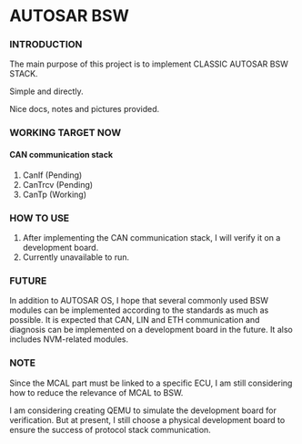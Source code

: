 # AUTOSAR BSW

### INTRODUCTION
The main purpose of this project is to implement CLASSIC AUTOSAR BSW STACK.

Simple and directly.

Nice docs, notes and pictures provided. 

### WORKING TARGET NOW
#### CAN communication stack
1. CanIf (Pending)
2. CanTrcv (Pending)
3. CanTp (Working)

### HOW TO USE
1. After implementing the CAN communication stack, I will verify it on a development board.
2. Currently unavailable to run.

### FUTURE
In addition to AUTOSAR OS, I hope that several commonly used BSW modules can be implemented according to the standards 
as much as possible. It is expected that CAN, LIN and ETH communication and diagnosis can be implemented on a development 
board in the future. It also includes NVM-related modules.

### NOTE
Since the MCAL part must be linked to a specific ECU, I am still considering how to reduce the relevance of MCAL to BSW.

I am considering creating QEMU to simulate the development board for verification. But at present, I still choose a 
physical development board to ensure the success of protocol stack communication.
